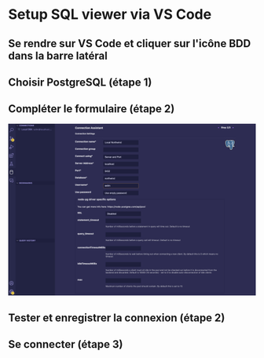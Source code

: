 # Setup SQL viewer via VS Code

## Se rendre sur VS Code et cliquer sur l'icône BDD dans la barre latéral


## Choisir PostgreSQL (étape 1)

## Compléter le formulaire (étape 2)

![vscode](../images/vscode.png)

## Tester et enregistrer la connexion (étape 2)

## Se connecter (étape 3)


